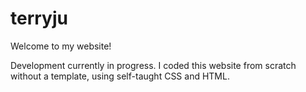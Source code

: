 # terryju
Welcome to my website!

Development currently in progress. I coded this website from scratch without a template, using self-taught CSS and HTML.
